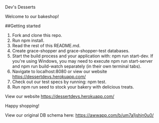 Dev's Desserts

Welcome to our bakeshop!

##Getting started

1.  Fork and clone this repo.
2.  Run npm install.
3.  Read the rest of this README.md.
4.  Create grace-shopper and grace-shopper-test databases.
5.  Start the build process and your application with: npm run start-dev. If you're using Windows, you may need to execute npm run start-server and npm run build-watch separately (in their own terminal tabs).
6.  Navigate to localhost:8080 or view our website https://dessertdevs.herokuapp.com/
7.  Check out our test specs by running: npm test.
8.  Run npm run seed to stock your bakery with delicious treats.

View our website https://dessertdevs.herokuapp.com/

Happy shopping!

View our original DB schema here: https://awwapp.com/b/um7a1jshjn0u0/
